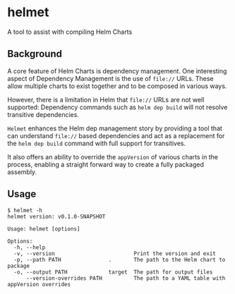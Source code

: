 # helmet

A tool to assist with compiling Helm Charts

## Background

A core feature of Helm Charts is dependency management.  One interesting aspect of Dependency Management is the use of `file://` URLs.  These allow multiple charts to exist together and to be composed in various ways.

However, there is a limitation in Helm that `file://` URLs are not well supported:  Dependency commands such as `helm dep build` will not resolve transitive dependencies. 

`Helmet` enhances the Helm dep management story by providing a tool that can understand `file://` based dependencies and act as a replacement for the `helm dep build` command with full support for transitives.

It also offers an ability to override the `appVersion` of various charts in the process, enabling a straight forward way to create a fully packaged assembly.

## Usage

```
$ helmet -h
helmet version: v0.1.0-SNAPSHOT

Usage: helmet [options]

Options:
  -h, --help
  -v, --version                         Print the version and exit
  -p, --path PATH               .       The path to the Helm chart to package
  -o, --output PATH             target  The path for output files
      --version-overrides PATH          The path to a YAML table with appVersion overrides
```
